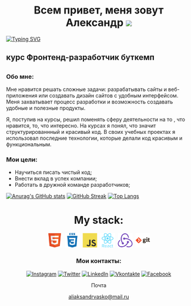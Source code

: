 <h1 align="center">Всем привет, меня зовут Александр  <img src="https://github.com/blackcater/blackcater/raw/main/images/Hi.gif" height="32"/></h1>

[![Typing SVG](https://readme-typing-svg.herokuapp.com?color=%2336BCF7&lines=Закончил+Я.Практикум)](https://git.io/typing-svg)

<h2>курс Фронтенд-разработчик буткемп<h2/>
	


<h3>Обо мне:</h3>
Мне нравится решать сложные задачи: разрабатывать сайты и веб-приложения или создавать дизайн сайтов с удобным интерфейсом. Меня захватывает процесс разработки и возможность создавать удобные и полезные продукты.
	
Я, поступив на курсы, решил поменять сферу деятельности на то , что нравится, то, что интересно. На курсах я понял, что значит структурированнный и красивый код. В своих учебных проектах я использовал последние технологии, которые делали код красивым и функциональным.

<h3>Мои цели:</h3>
<ul>
	<li>Научиться писать чистый код;</li>
	<li>Внести вклад в успех компании;</li>
	<li>Работать в дружной команде разработчиков;</li>
</ul>


[![Anurag's GitHub stats](https://github-readme-stats.vercel.app/api?username=SASMUS12)](https://github.com/anuraghazra/github-readme-stats)
[![GitHub Streak](https://github-readme-streak-stats.herokuapp.com/?user=SASMUS12)](https://git.io/streak-stats)
[![Top Langs](https://github-readme-stats.vercel.app/api/top-langs/?username=SASMUS12)](https://github.com/anuraghazra/github-readme-stats)


<div align="center">

# My stack:
	
<img src="https://github.com/devicons/devicon/blob/master/icons/html5/html5-original.svg" title="HTML5" alt="HTML" width="40" height="40"/>&nbsp;
<img src="https://github.com/devicons/devicon/blob/master/icons/css3/css3-plain-wordmark.svg"  title="CSS3" alt="CSS" width="40" height="40"/>&nbsp;
<img src="https://github.com/devicons/devicon/blob/master/icons/javascript/javascript-original.svg" title="JavaScript" alt="JavaScript" width="40" height="40"/>&nbsp;
<img src="https://github.com/devicons/devicon/blob/master/icons/react/react-original-wordmark.svg" title="React" alt="React" width="40" height="40"/>&nbsp;
<img src="https://github.com/devicons/devicon/blob/master/icons/redux/redux-original.svg" title="Redux" alt="Redux " width="40" height="40"/>&nbsp;
<img src="https://github.com/devicons/devicon/blob/master/icons/git/git-original-wordmark.svg" title="Git" alt="Git" width="40" height="40"/>

</div>

<div align="center">
	
### Мои контакты:	
[![Instagram](https://img.shields.io/badge/-Instagram-090909?style=for-the-badge&logo=instagram&logoColor=B4068E)](https://www.instagram.com/avs121184/)
[![Twitter](https://img.shields.io/badge/-Twitter-090909?style=for-the-badge&logo=Twitter&logoColor=1C9DEB)](https://twitter.com/SASMUS12)
[![LinkedIn](https://img.shields.io/badge/-LinkedIn-090909?style=for-the-badge&logo=linkedin&logoColor=007BB6)](https://www.linkedin.com/in/aliaksandrvasko-5387751b6/)
[![Vkontakte](https://img.shields.io/badge/-Vkontakte-090909?style=for-the-badge&logo=Vk&logoColor=4F7DB3)](https://vk.com/id641860352)
[![Facebook](https://img.shields.io/badge/-Facebook-090909?style=for-the-badge&logo=Facebook&logoColor=1195F5)](https://www.facebook.com/aliaksandr.vasko.7)
	
</div>

<div align="center">
<p>Почта</p><a href="mailto: aliaksandrvasko@mail.ru">aliaksandrvasko@mail.ru</a>
</div>
